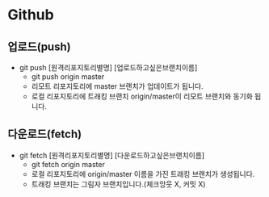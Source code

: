 # Github

## 업로드(push)
- git push [원격리포지토리별명] [업로드하고싶은브랜치이름]
  - git push origin master
  - 리모트 리포지토리에 master 브랜치가 업데이트가 됩니다.
  - 로컬 리포지토리에 트래킹 브랜치 origin/master이 리모트 브랜치와 동기화 됩니다.

## 다운로드(fetch)
- git fetch [원격리포지토리별명] [다운로드하고싶은브랜치이름]
  - git fetch origin master
  - 로컬 리포지토리에 origin/master 이름을 가진 트래킹 브랜치가 생성됩니다.
  - 트래킹 브랜치는 그림자 브랜치입니다.(체크앙웃 X, 커밋 X)